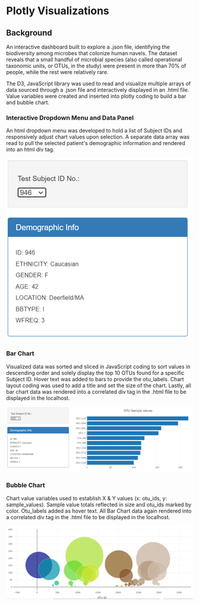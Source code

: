 # Plotly Visualizations

## Background

An interactive dashboard built to explore a .json file, identifying the biodiversity among microbes that colonize human navels.  The dataset reveals that a small handful of microbial species (also called operational taxonomic units, or OTUs, in the study) were present in more than 70% of people, while the rest were relatively rare.

The D3, JavaScript library was used to read and visualize multiple arrays of data sourced through a .json file and interactively displayed in an .html file.  Value variables were created and inserted into plotly coding to build a bar and bubble chart.

### Interactive Dropdown Menu and Data Panel

An html dropdown menu was developed to hold a list of Subject IDs and responsively adjust chart values upon selection.  A separate data array was read to pull the selected patient's demographic information and rendered into an html div tag.

![](Images/DropDown.png)
 
### Bar Chart

Visualized data was sorted and sliced in JavaScript coding to sort values in descending order and solely display the top 10 OTUs found for a specific Subject ID.  Hover text was added to bars to provide the otu_labels.  Chart layout coding was used to add a title and set the size of the chart.  Lastly, all bar chart data was rendered into a correlated div tag in the .html file to be displayed in the localhost. 

![](Images/PlotlyBar.png)


### Bubble Chart

Chart value variables used to establish X & Y values (x: otu_ids, y: sample_values).  Sample value totals reflected in size and otu_ids marked by color.  Otu_labels added as hover text.  All Bar Chart data again rendered into a correlated div tag in the .html file to be displayed in the localhost.

![](Images/PlotlyBubbleChart.png)